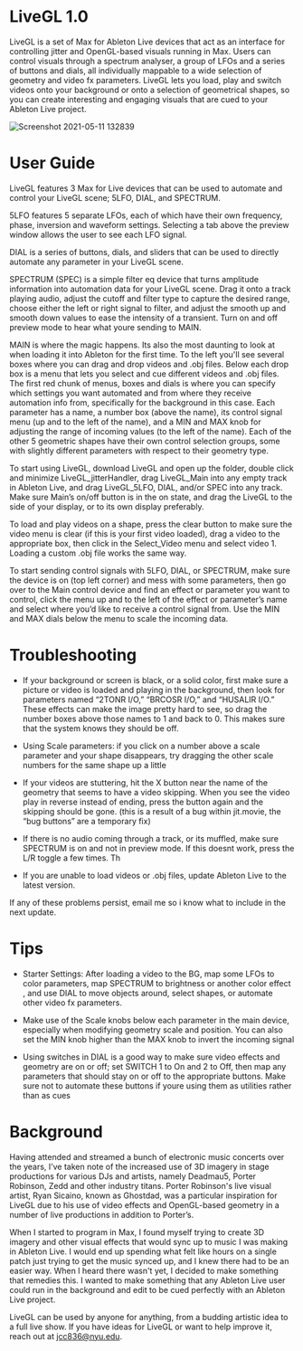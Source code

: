 # LiveGL 1.0
LiveGL is a set of Max for Ableton Live devices that act as an interface for controlling jitter and OpenGL-based visuals running in Max. Users can control visuals through a spectrum analyser, a group of LFOs and a series of buttons and dials, all individually mappable to a wide selection of geometry and video fx parameters. LiveGL lets you load, play and switch videos onto your background or onto a selection of geometrical shapes, so you can create interesting and engaging visuals that are cued to your Ableton Live project.

![Screenshot 2021-05-11 132839](https://user-images.githubusercontent.com/83727369/117859567-2ce77100-b25d-11eb-923a-ba885b852986.png)

# User Guide 
LiveGL features 3 Max for Live devices that can be used to automate and control your LiveGL scene; 5LFO, DIAL, and SPECTRUM.

5LFO features 5 separate LFOs, each of which have their own frequency, phase, inversion and waveform settings. Selecting a tab above the preview window allows the user to see each LFO signal. 

DIAL is a series of buttons, dials, and sliders that can be used to directly automate any parameter in your LiveGL scene. 

SPECTRUM (SPEC) is a simple filter eq device that turns amplitude information into automation data for your LiveGL scene. Drag it onto a track playing audio, adjust the cutoff and filter type to capture the desired range, choose either the left or right signal to filter, and adjust the smooth up and smooth down values to ease the intensity of a transient. Turn on and off preview mode to hear what youre sending to MAIN. 

MAIN is where the magic happens. Its also the most daunting to look at when loading it into Ableton for the first time. To the left you'll see several boxes where you can drag and drop videos and .obj files. Below each drop box is a menu that lets you select and cue different videos and .obj files. The first red chunk of menus, boxes and dials is where you can specify which settings you want automated and from where they receive automation info from, specifically for the background in this case. Each parameter has a name, a number box (above the name), its control signal menu (up and to the left of the name), and a MIN and MAX knob for adjusting the range of incoming values (to the left of the name). Each of the other 5 geometric shapes have their own control selection groups, some with slightly different parameters with respect to their geometry type. 

To start using LiveGL, download LiveGL and open up the folder, double click and minimize LiveGL_jitterHandler, drag LiveGL_Main into any empty track in Ableton Live, and drag LiveGL_5LFO, DIAL, and/or SPEC into any track. Make sure Main’s on/off button is in the on state, and drag the LiveGL to the side of your display, or to its own display preferably. 

To load and play videos on a shape, press the clear button to make sure the video menu is clear (if this is your first video loaded), drag a video to the appropriate box, then click in the Select_Video menu and select video 1. Loading a custom .obj file works the same way. 

To start sending control signals with 5LFO, DIAL, or SPECTRUM, make sure the device is on (top left corner) and mess with some parameters, then go over to the Main control device and find an effect or parameter you want to control, click the menu up and to the left of the effect or parameter’s name and select where you’d like to receive a control signal from. Use the MIN and MAX dials below the menu to scale the incoming data. 

# Troubleshooting
- If your background or screen is black, or a solid color, first make sure a picture or video is loaded and playing in the background, then look for parameters named “2TONR I/O,” “BRCOSR I/O,” and “HUSALIR I/O.” These effects can make the image pretty hard to see, so drag the number boxes above those names to 1 and back to 0. This makes sure that the system knows they should be off. 

- Using Scale parameters: if you click on a number above a scale parameter and your shape disappears, try dragging the other scale numbers for the same shape up a little 

- If your videos are stuttering, hit the X button near the name of the geometry that seems to have a video skipping. When you see the video play in reverse instead of ending, press the button again and the skipping should be gone. (this is a result of a bug within jit.movie, the “bug buttons” are a temporary fix)

- If there is no audio coming through a track, or its muffled, make sure SPECTRUM is on and not in preview mode. If this doesnt work, press the L/R toggle a few times. Th

- If you are unable to load videos or .obj files, update Ableton Live to the latest version. 

If any of these problems persist, email me so i know what to include in the next update.

# Tips

- Starter Settings: After loading a video to the BG, map some LFOs to color parameters, map SPECTRUM to brightness or another color effect , and use DIAL to move objects around, select shapes, or automate other video fx parameters.

- Make use of the Scale knobs below each parameter in the main device, especially when modifying geometry scale and position. You can also set the MIN knob higher than the MAX knob to invert the incoming signal

- Using switches in DIAL is a good way to make sure video effects and geometry are on or off; set SWITCH 1 to On and 2 to Off, then map any parameters that should stay on or off to the appropriate buttons. Make sure not to automate these buttons if youre using them as utilities rather than as cues

# Background 
Having attended and streamed a bunch of electronic music concerts over the years, I’ve taken note of the increased use of 3D imagery in stage productions for various DJs and artists, namely Deadmau5, Porter Robinson, Zedd and other industry titans. Porter Robinson's live visual artist, Ryan Sicaino, known as Ghostdad, was a particular inspiration for LiveGL due to his use of video effects and OpenGL-based geometry in a number of live productions in addition to Porter’s. 

When I started to program in Max, I found myself trying to create 3D imagery and other visual effects that would sync up to music I was making in Ableton Live. I would end up spending what felt like hours on a single patch just trying to get the music synced up, and I knew there had to be an easier way. When I heard there wasn't yet, I decided to make something that remedies this. I wanted to make something that any Ableton Live user could run in the background and edit to be cued perfectly with an Ableton Live project. 

LiveGL can be used by anyone for anything, from a budding artistic idea to a full live show. If you have ideas for LiveGL or want to help improve it, reach out at jcc836@nyu.edu.
